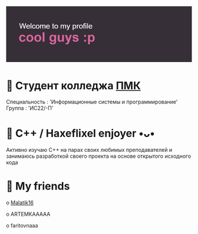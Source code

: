 # ![](https://github.com/k11sann/k11sann/blob/main/header.png) 
<h1 align="left">🌷 Cтудент колледжа <a href="https://sielom.ru/pytach-college/sveden">ПМК</a></h1>
Специальность : 'Информационные системы и программирование'
Группа : 'ИС22/-П'
<h1 align="left">🌷 C++ / Haxeflixel enjoyer •ᴗ•</h1>
Активно изучаю C++ на парах своих любимых преподавателей 
и занимаюсь разработкой своего проекта на основе открытого исходного кода
<h1 align="left">🌷 My friends</h1>
<p>o <a href="https://github.com/maratik16">Malatik16</a></p>
<p>o <a href="https://github.com/ARTEEEMKAAA" style="text-decoration: none;">ARTEMKAAAAA</a></p>
<p>o <a href="https://github.com/faritovnaaaaaia" style="text-decoration: none;">faritovnaaa</a></p>
<!---
k11sann/k11sann is a ✨ special ✨ repository because its `README.md` (this file) appears on your GitHub profile.
You can click the Preview link to take a look at your changes.
--->
